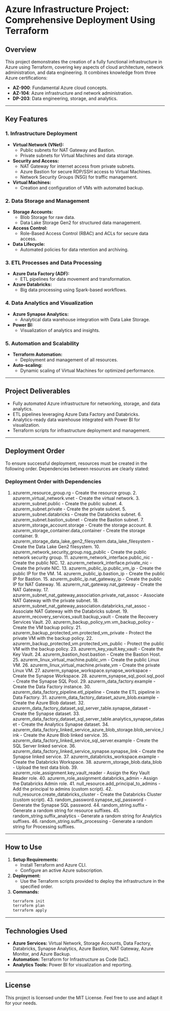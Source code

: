 
# Azure Infrastructure Project: Comprehensive Deployment Using Terraform

## Overview
This project demonstrates the creation of a fully functional infrastructure in Azure using Terraform, covering key aspects of cloud architecture, network administration, and data engineering. It combines knowledge from three Azure certifications:
- **AZ-900**: Fundamental Azure cloud concepts.
- **AZ-104**: Azure infrastructure and network administration.
- **DP-203**: Data engineering, storage, and analytics.

---

## Key Features

### 1. Infrastructure Deployment
- **Virtual Network (VNet):**
  - Public subnets for NAT Gateway and Bastion.
  - Private subnets for Virtual Machines and data storage.
- **Security and Access:**
  - NAT Gateway for internet access from private subnets.
  - Azure Bastion for secure RDP/SSH access to Virtual Machines.
  - Network Security Groups (NSG) for traffic management.
- **Virtual Machines:**
  - Creation and configuration of VMs with automated backup.

### 2. Data Storage and Management
- **Storage Accounts:**
  - Blob Storage for raw data.
  - Data Lake Storage Gen2 for structured data management.
- **Access Control:**
  - Role-Based Access Control (RBAC) and ACLs for secure data access.
- **Data Lifecycle:**
  - Automated policies for data retention and archiving.

### 3. ETL Processes and Data Processing
- **Azure Data Factory (ADF):**
  - ETL pipelines for data movement and transformation.
- **Azure Databricks:**
  - Big data processing using Spark-based workflows.

### 4. Data Analytics and Visualization
- **Azure Synapse Analytics:**
  - Analytical data warehouse integration with Data Lake Storage.
- **Power BI:**
  - Visualization of analytics and insights.

### 5. Automation and Scalability
- **Terraform Automation:**
  - Deployment and management of all resources.
- **Auto-scaling:**
  - Dynamic scaling of Virtual Machines for optimized performance.

---

## Project Deliverables
- Fully automated Azure infrastructure for networking, storage, and data analytics.
- ETL pipelines leveraging Azure Data Factory and Databricks.
- Analytics-ready data warehouse integrated with Power BI for visualization.
- Terraform scripts for infrastructure deployment and management.

---

## Deployment Order

To ensure successful deployment, resources must be created in the following order. Dependencies between resources are clearly stated:

### Deployment Order with Dependencies

  1.	azurerm_resource_group.rg - Create the resource group.
	2.	azurerm_virtual_network.vnet - Create the virtual network.
	3.	azurerm_subnet.public - Create the public subnet.
	4.	azurerm_subnet.private - Create the private subnet.
	5.	azurerm_subnet.databricks - Create the Databricks subnet.
	6.	azurerm_subnet.bastion_subnet - Create the Bastion subnet.
	7.	azurerm_storage_account.storage - Create the storage account.
	8.	azurerm_storage_container.data_container - Create the storage container.
	9.	azurerm_storage_data_lake_gen2_filesystem.data_lake_filesystem - Create the Data Lake Gen2 filesystem.
	10.	azurerm_network_security_group.nsg_public - Create the public network security group.
	11.	azurerm_network_interface.public_nic - Create the public NIC.
	12.	azurerm_network_interface.private_nic - Create the private NIC.
	13.	azurerm_public_ip.public_vm_ip - Create the public IP for the VM.
	14.	azurerm_public_ip.bastion_ip - Create the public IP for Bastion.
	15.	azurerm_public_ip.nat_gateway_ip - Create the public IP for NAT Gateway.
	16.	azurerm_nat_gateway.nat_gateway - Create the NAT Gateway.
	17.	azurerm_subnet_nat_gateway_association.private_nat_assoc - Associate NAT Gateway with the private subnet.
	18.	azurerm_subnet_nat_gateway_association.databricks_nat_assoc - Associate NAT Gateway with the Databricks subnet.
	19.	azurerm_recovery_services_vault.backup_vault - Create the Recovery Services Vault.
	20.	azurerm_backup_policy_vm.vm_backup_policy - Create the VM backup policy.
	21.	azurerm_backup_protected_vm.protected_vm_private - Protect the private VM with the backup policy.
	22.	azurerm_backup_protected_vm.protected_vm_public - Protect the public VM with the backup policy.
	23.	azurerm_key_vault.key_vault - Create the Key Vault.
	24.	azurerm_bastion_host.bastion - Create the Bastion Host.
	25.	azurerm_linux_virtual_machine.public_vm - Create the public Linux VM.
	26.	azurerm_linux_virtual_machine.private_vm - Create the private Linux VM.
	27.	azurerm_synapse_workspace.synapse_workspace - Create the Synapse Workspace.
	28.	azurerm_synapse_sql_pool.sql_pool - Create the Synapse SQL Pool.
	29.	azurerm_data_factory.example - Create the Data Factory instance.
	30.	azurerm_data_factory_pipeline.etl_pipeline - Create the ETL pipeline in Data Factory.
	31.	azurerm_data_factory_dataset_azure_blob.example - Create the Azure Blob dataset.
	32.	azurerm_data_factory_dataset_sql_server_table.synapse_dataset - Create the Synapse dataset.
	33.	azurerm_data_factory_dataset_sql_server_table.analytics_synapse_dataset - Create the Analytics Synapse dataset.
	34.	azurerm_data_factory_linked_service_azure_blob_storage.blob_service_link - Create the Azure Blob linked service.
	35.	azurerm_data_factory_linked_service_sql_server.example - Create the SQL Server linked service.
	36.	azurerm_data_factory_linked_service_synapse.synapse_link - Create the Synapse linked service.
	37.	azurerm_databricks_workspace.example - Create the Databricks Workspace.
	38.	azurerm_storage_blob.data_blob - Upload the test data blob.
	39.	azurerm_role_assignment.key_vault_reader - Assign the Key Vault Reader role.
	40.	azurerm_role_assignment.databricks_admin - Assign the Databricks Admin role.
	41.	null_resource.add_principal_to_admins - Add the principal to admins (custom script).
	42.	null_resource.create_databricks_cluster - Create the Databricks Cluster (custom script).
	43.	random_password.synapse_sql_password - Generate the Synapse SQL password.
	44.	random_string.suffix - Generate a random string for resource suffixes.
	45.	random_string.suffix_analytics - Generate a random string for Analytics suffixes.
	46.	random_string.suffix_processing - Generate a random string for Processing suffixes.
 

---

## How to Use
1. **Setup Requirements:**
   - Install Terraform and Azure CLI.
   - Configure an active Azure subscription.
2. **Deployment:**
   - Use the Terraform scripts provided to deploy the infrastructure in the specified order.
3. **Commands:**
   ```bash
   terraform init
   terraform plan
   terraform apply
   ```
---

## Technologies Used
- **Azure Services:** Virtual Network, Storage Accounts, Data Factory, Databricks, Synapse Analytics, Azure Bastion, NAT Gateway, Azure Monitor, and Azure Backup.
- **Automation:** Terraform for Infrastructure as Code (IaC).
- **Analytics Tools:** Power BI for visualization and reporting.

---

## License
This project is licensed under the MIT License. Feel free to use and adapt it for your needs.